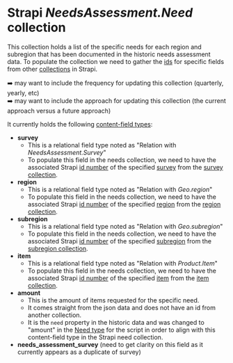 # Strapi **_NeedsAssessment.Need_** collection

This collection holds a list of the specific needs for each region and subregion that has been documented in the historic needs assessment data.
To populate the collection we need to gather the [ids](./ids.md) for specific fields from other [collections](./collections.md) in Strapi.

➡️ may want to include the frequency for updating this collection (quarterly, yearly, etc) <br>
➡️ may want to include the approach for updating this collection (the current approach versus a future approach)

It currently holds the following [content-field types](./field-types.md):
* **survey**
    - This is a relational field type noted as "Relation with _NeedsAssessment.Survey_" 
    - To populate this field in the needs collection, we need to have the associated Strapi [id number](./id-number.md) of the specified [survey](./surveys.md) from the [survey collection](./survey-collection.md).
* **region**
     - This is a relational field type noted as "Relation with _Geo.region_" 
    - To populate this field in the needs collection, we need to have the associated Strapi [id number](./id-number.md) of the specified [region](./regions.md) from the [region collection](./region-collection.md).
* **subregion**
    - This is a relational field type noted as "Relation with _Geo.subregion_" 
    - To populate this field in the needs collection, we need to have the associated Strapi [id number](./id-number.md) of the specified [subregion](./subregions.md) from the [subregion collection](./subregion-collection).
* **item**
    - This is a relational field type noted as "Relation with _Product.Item_" 
    - To populate this field in the needs collection, we need to have the associated Strapi [id number](./id-number.md) of the specified [item](./items.md) from the [item collection](./item-collection.md).
* **amount**
    - This is the amount of items requested for the specific need.
    - It comes straight from the json data and does not have an id from another collection.
    - It is the `need` property in the historic data and was changed to "amount" in the [Need type](./types.md) for the script in order to align with this content-field type in the Strapi need collection.
* **needs_assessment_survey** (need to get clarity on this field as it currently appears as a duplicate of survey)